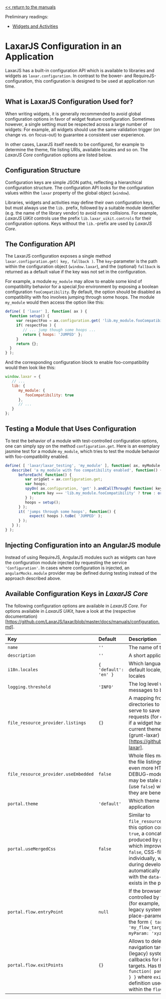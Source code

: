 [<< return to the manuals](index.md)

Preliminary readings:

* [Widgets and Activities](widgets_and_activities.md)

# LaxarJS Configuration in an Application

LaxarJS has a built-in configuration API which is available to libraries and widgets as `laxar.configuration`.
In contrast to the bower- and RequireJS-configuration, this configuration is designed to be used at application run time.


## What is LaxarJS Configuration Used for?

When writing widgets, it is generally recommended to avoid global configuration options in favor of widget feature configuration.
Sometimes however, a single setting must be respected across a large number of widgets:
For example, all widgets should use the same validation trigger (on change vs. on focus-out) to guarantee a consistent user experience.

In other cases, LaxarJS itself needs to be configured, for example to determine the theme, file listing URIs, available locales and so on.
The _LaxarJS Core_ configuration options are listed below.


## Configuration Structure

Configuration keys are simple JSON paths, reflecting a hierarchical configuration structure.
The configuration API looks for the configuration values within the `laxar` property of the global object (`window`).

Libraries, widgets and activities may define their own configuration keys, but must always use the `lib.` prefix, followed by a suitable module identifier (e.g. the name of the library vendor) to avoid name collisions.
For example, _LaxarJS UiKit_ controls use the prefix `lib.laxar_uikit.controls` for their configuration options.
Keys without the `lib.`-prefix are used by _LaxarJS Core_.


## The Configuration API

The LaxarJS configuration exposes a single method `laxar.configuration.get( key, fallback )`.
The `key`-parameter is the path within the configuration object (`window.laxar`), and the (optional) `fallback` is returned as a default value if the key was not set in the configuration.

For example, a module `my_module` may allow to enable some kind of compatibility behavior for a special _foo_ environment by exposing a boolean configuration `fooCompatibility`.
By default, the option should be disabled as compatibility with foo involves jumping through some hoops.
The module `my_module` would then access the option like this:

```js
define( [ 'laxar' ], function( ax ) {
  function setup() {
     var respectFoo = ax.configuration.get( 'lib.my_module.fooCompatibility', false );
     if( respectFoo ) {
        // ... jump though some hoops ...
        return { hoops: 'JUMPED' };
     }
     return {};
  }
} );
```

And the corresponding configuration block to enable foo-compatibility would then look like this:

```js
window.laxar = {
   // ...
   lib: {
      my_module: {
         fooCompatibility: true
      },
      // ...
   }
};
```


## Testing a Module that Uses Configuration

To test the behavior of a module with test-controlled configuration options, one can simply spy on the method `configuration.get`.
Here is an exemplary jasmine test for a module `my_module`, which tries to test the module behavior with foo-compatibility enabled.

```js
define( [ 'laxar/laxar_testing', 'my_module' ], function( ax, myModule ) {
   describe( 'a my_module with foo compatibility enabled', function() {
      beforeEach( function() {
         var origGet = ax.configuration.get;
         var hoops;
         spyOn( ax.configuration, 'get' ).andCallThrough( function( key, fallback ) {
            return key === 'lib.my_module.fooCompatibility' ? true : origGet( key, fallback );
         } );
         hoops = setup();
      } );
      it( 'jumps through some hoops', function() {
           expect( hoops ).toBe( 'JUMPED' );
      } );
   } );
} );
```


## Injecting Configuration into an AngularJS module

Instead of using RequireJS, AngularJS modules such as widgets can have the configuration module injected by requesting the service `'Configuration'`.
In cases where configuration is injected, an `angularMocks.module` provider may be defined during testing instead of the approach described above.


## Available Configuration Keys in _LaxarJS Core_

The following configuration options are available in _LaxarJS Core_.
For options available in _LaxarJS UiKit_, have a look at the (respective documentation)[https://github.com/LaxarJS/laxar/blob/master/docs/manuals/configuration.md].

| Key                                  | Default               | Description
| :----------------------------------- | :-------------------- | :------------------------------------------------------------------
| `name`                               | `''`                  | The name of the LaxarJS application
| `description`                        | `''`                  | A short application description
| `i18n.locales`                       | `{ 'default': 'en' }` | Which language tag to use for the default locale, and possibly for other locales
| `logging.threshold`                  | `'INFO'`              | The log level which is required for messages to be logged (one of `DEBUG` | `TRACE` | `INFO` | `WARN` | `ERROR`)
| `file_resource_provider.listings`    | `{}`                  | A mapping from application directories to file listings. The listings serve to save unnecessary HTTP requests (for example, to determine if a widget has custom styles for the current theme), and are generated by (grunt-laxar)[https://github.com/LaxarJS/grunt-laxar].
| `file_resource_provider.useEmbedded` | `false`               | Whole files may be embedded into the file listings by grunt-laxar to save even more HTTP-requests. In DEBUG-mode, these embeddings may be stale and should not be used (use `false`) while in release mode, they are beneficial (use `true`).
| `portal.theme`                       | `'default'`           | Which theme to use for the application
| `portal.useMergedCss`                | `false`               | Similar to `file_resource_provider.useEmbedded`, this option controls an optimization: If `true`, a concatenated CSS bundled produced by `grunt-laxar` is used which improves performance. If `false`, CSS-files are requested individually, which is mostly useful during development. The value is automatically `true` if a link-element with the `data-ax-merged-css` attribute exists in the page.
| `portal.flow.entryPoint`             | `null`                | If the browser URL cannot be controlled by the LaxarJS application (for example, when integrating with a legacy system), the target and place-parameters can be set here in the form `{ target: 'my_flow_target', parameters: { myParam: 'xyz' } }`.
| `portal.flow.exitPoints`             | `{}`                  | Allows to delegate handling of a navigation target to a different (legacy) system by specifying callbacks for individual navigation targets. Has the form `{ exitFnName: function( parameters ) { /* ... */ } }` where `exitFnName` matches the definition used as an `'exitFunction'` within the `flow.json`.
